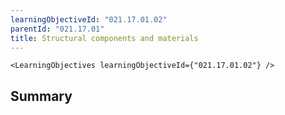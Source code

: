 ```yaml
---
learningObjectiveId: "021.17.01.02"
parentId: "021.17.01"
title: Structural components and materials
---
```


```tsx eval
<LearningObjectives learningObjectiveId={"021.17.01.02"} />
```

## Summary
